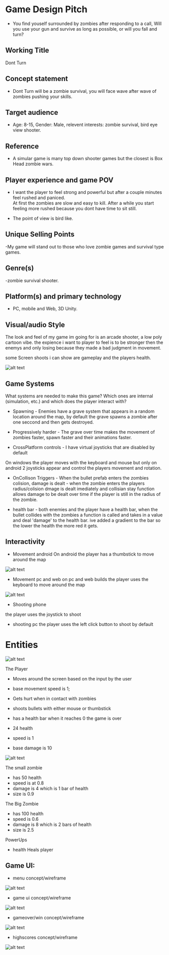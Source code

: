 # Game Design Pitch

- You find youself surrounded by zombies after responding to a call, 
Will you use your gun and survive as long as possible, or will you fall and turn?
 
## Working Title
Dont Turn

## Concept statement  
- Dont Turn will be a zombie survival, you will face wave after wave of zombies pushing your skills.

## Target audience  
- Age: 8-15, Gender: Male, relevent interests: zombie survival, bird eye view shooter. 

## Reference
- A simular game is many top down shooter games but the closest is Box Head zombie wars.

## Player experience and game POV 
 
- I want the player to feel strong and powerful but after a couple minutes feel rushed and paniced.  
At first the zombies are slow and easy to kill. After a while you start feeling  more rushed because you dont have time to sit still.

- The point of view is bird like.

## Unique Selling Points

-My game will stand out to those who love zombie games and survival type games.

## Genre(s) 

-zombie survival shooter.

## Platform(s) and primary technology 

- PC, mobile and Web, 3D Unity.

## Visual/audio Style 
The look and feel of my game im going for is an arcade shooter, a low poly cartoon vibe.
the expience i want to player to feel is to be stronger then the enemys and only losing because they made a bad judgment in movement.

some Screen shoots i can show are gameplay and the players health.

![alt text](./images/Health.png "Logo Title Health 3")

## Game Systems
What systems are needed to make this game? Which ones are internal (simulation, etc.) and which does the player interact with? 

- Spawning - Enemies have a grave system that appears in a random location around the map, by default the grave spawns a zombie after one seccond and then gets destroyed.

- Progressively harder - The grave over time makes the movement of zombies faster, spawn faster and their animations faster.

- CrossPlatform controls - I have virtual joysticks that are disabled by default

On windows the player moves with the keyboard and mouse but only on android 2 joysticks appear and control the players movement and rotation.

- OnCollison Triggers - When the bullet prefab enters the zombies colision, damage is dealt - when the zombie enters the players radius/colision dmage is dealt imediately and collisian stay function allows damage to be dealt over time if the player is still in the radius of the zombie.

- health bar - both enemies and the player have a health bar, when the bullet collides with the zombies a function is called and takes in a value and deal 'damage' to the health bar. ive added a gradient to the bar so the lower the health the more red it gets.

## Interactivity

- Movement android
On android the player has a thumbstick to move around the map 

![alt text](./images/Thumbstick.png "Menu Text 5")

- Movement pc and web
on pc and web builds the player uses the keyboard to move around the map

![alt text](./images/wasd.png "Menu Text 5")

- Shooting phone

the player uses the joystick to shoot

- shooting pc
the player uses the left click button to shoot by default

# Entities

![alt text](./images/player.png "Logo Title Text 1")

 The Player
  - Moves around the screen based on the input by the user
  - base movement speed is 1;
  - Gets hurt when in contact with zombies
  - shoots bullets with either mouse or thumbstick
  - has a health bar when it reaches 0 the game is over

  - 24 health
  - speed is 1
  - base damage is 10
 
![alt text](./images/GamePlay.png "Logo Title Text 1")

 The small zombie
 - has 50 health
 - speed is at 0.8
 - damage is 4 which is 1 bar of health
 - size is 0.9

The Big Zombie
- has 100 health
- speed is 0.6
- damage is 8 which is 2 bars of health
- size is 2.5

PowerUps

- health
 Heals player 

## Game UI:
- menu concept/wireframe

![alt text](./images/Menu.png "Menu Text 5")

- game ui concept/wireframe

![alt text](./images/GameUI.png "gameUI Text 2")

- gameover/win concept/wireframe

![alt text](./images/WinScreen.png "winscreen Text 6")

- highscores concept/wireframe

![alt text](./images/HighScore.png "highscore Text 4")





